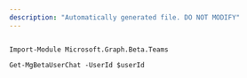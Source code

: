 ```yaml
---
description: "Automatically generated file. DO NOT MODIFY"
---
```


```powershellv2

Import-Module Microsoft.Graph.Beta.Teams

Get-MgBetaUserChat -UserId $userId

```
